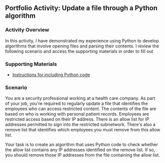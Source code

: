 ## Portfolio Activity: Update a file through a Python algorithm

### Activity Overview

In this activity, I have demonstrated my experience using Python to develop algorithms that involve opening files and parsing their contents. I review the following scenario and access the supporting materials in order to fill out 

### Supporting Materials

- [Instructions for including Python code](https://github.com/kevin-tran-tech/Google-Cybersecurity/blob/main/Update%20a%20file%20through%20a%20Python%20algorithm/Instructions%20for%20including%20Python%20code.pdf)

### Scenario

You are a security professional working at a health care company. As part of your job, you're required to regularly update a file that identifies the employees who can access restricted content. The contents of the file are based on who is working with personal patient records. Employees are restricted access based on their IP address. There is an allow list for IP addresses permitted to sign into the restricted subnetwork. There's also a remove list that identifies which employees you must remove from this allow list.

Your task is to create an algorithm that uses Python code to check whether the allow list contains any IP addresses identified on the remove list. If so, you should remove those IP addresses from the file containing the allow list.
